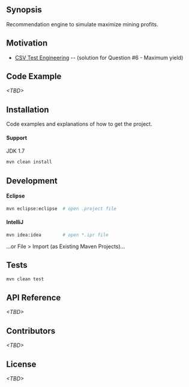 ## Synopsis

Recommendation engine to simulate maximize mining profits.

## Motivation

* [CSV Test Engineering](https://github.com/CSVTestEngineering/InterviewQuestions)  -- (solution for Question #6 - Maximum yield)

## Code Example

_&lt;TBD>_

## Installation

Code examples and explanations of how to get the project.

#### Support

JDK 1.7

```sh
mvn clean install
```

## Development

#### Eclipse
```sh
mvn eclipse:eclipse  # open .project file
```

#### IntelliJ
```sh
mvn idea:idea        # open *.ipr file
```

...or File > Import (as Existing Maven Projects)...

## Tests

```sh
mvn clean test
```

## API Reference

_&lt;TBD>_

## Contributors

_&lt;TBD>_

## License

_&lt;TBD>_
